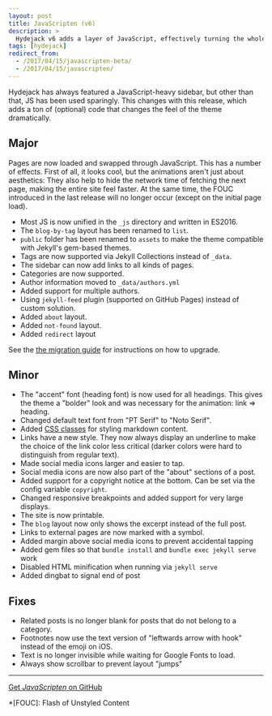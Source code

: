 ```yaml
---
layout: post
title: JavaScripten (v6)
description: >
  Hydejack v6 adds a layer of JavaScript, effectively turning the whole site into a single page app.
tags: [hydejack]
redirect_from:
  - /2017/04/15/javascripten-beta/
  - /2017/04/15/javascripten/
---
```


Hydejack has always featured a JavaScript-heavy sidebar, but other than that, JS has been used sparingly.
This changes with this release, which adds a ton of (optional) code that changes the feel of the theme dramatically.

## Major
Pages are now loaded and swapped through JavaScript. This has a number of effects.
First of all, it looks cool, but the animations aren't just about aesthetics:
They also help to hide the network time of fetching the next page, making the entire site feel faster.
At the same time, the FOUC introduced in the last release will no longer occur (except on the initial page load).

* Most JS is now unified in the `_js` directory and written in ES2016.
* The `blog-by-tag` layout has been renamed to `list`.
* `public` folder has been renamed to `assets` to make the theme compatible with Jekyll's gem-based themes.
* Tags are now supported via Jekyll Collections instead of `_data`.
* The sidebar can now add links to all kinds of pages.
* Categories are now supported.
* Author information moved to `_data/authors.yml`
* Added support for multiple authors.
* Using `jekyll-feed` plugin (supported on GitHub Pages) instead of custom solution.
* Added `about` layout.
* Added `not-found` layout.
* Added `redirect` layout

See the [the migration guide][upgrade] for instructions on how to upgrade.

## Minor
* The "accent" font (heading font) is now used for all headings.
  This gives the theme a "bolder" look and was necessary for the animation: link => heading.
* Changed default text font from "PT Serif" to "Noto Serif".
* Added [CSS classes][writing] for styling markdown content.
* Links have a new style.
  They now always display an underline to make the choice of the link color less critical (darker colors were hard to
  distinguish from regular text).
* Made social media icons larger and easier to tap.
* Social media icons are now also part of the "about" sections of a post.
* Added support for a copyright notice at the bottom. Can be set via the config variable `copyright`.
* Changed responsive breakpoints and added support for very large displays.
* The site is now printable.
* The `blog` layout now only shows the excerpt instead of the full post.
* Links to external pages are now marked with a symbol.
* Added margin above social media icons to prevent accidental tapping
* Added gem files so that `bundle install` and `bundle exec jekyll serve` work
* Disabled HTML minification when running via `jekyll serve`
* Added dingbat to signal end of post

## Fixes
* Related posts is no longer blank for posts that do not belong to a category.
* Footnotes now use the text version of "leftwards arrow with hook" instead of the emoji on iOS.
* Text is no longer invisible while waiting for Google Fonts to load.
* Always show scrollbar to prevent layout "jumps"

***

[Get *JavaScripten* on GitHub](https://github.com/qwtel/hydejack/releases/tag/v8.0.0-alpha.11)

[upgrade]: ../docs/8.0.0-alpha.11/upgrade.md
[writing]: ../docs/8.0.0-alpha.11/writing.md

*[FOUC]: Flash of Unstyled Content
